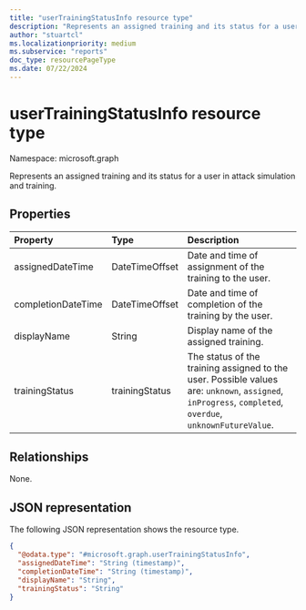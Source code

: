 ```yaml
---
title: "userTrainingStatusInfo resource type"
description: "Represents an assigned training and its status for a user in attack simulation and training."
author: "stuartcl"
ms.localizationpriority: medium
ms.subservice: "reports"
doc_type: resourcePageType
ms.date: 07/22/2024
---
```


# userTrainingStatusInfo resource type

Namespace: microsoft.graph

Represents an assigned training and its status for a user in attack simulation and training.

## Properties
|Property|Type|Description|
|:---|:---|:---|
|assignedDateTime|DateTimeOffset|Date and time of assignment of the training to the user.|
|completionDateTime|DateTimeOffset|Date and time of completion of the training by the user.|
|displayName|String|Display name of the assigned training.|
|trainingStatus|trainingStatus|The status of the training assigned to the user. Possible values are: `unknown`, `assigned`, `inProgress`, `completed`, `overdue`, `unknownFutureValue`.|

## Relationships
None.

## JSON representation
The following JSON representation shows the resource type.
<!-- {
  "blockType": "resource",
  "@odata.type": "microsoft.graph.userTrainingStatusInfo"
}
-->
``` json
{
  "@odata.type": "#microsoft.graph.userTrainingStatusInfo",
  "assignedDateTime": "String (timestamp)",
  "completionDateTime": "String (timestamp)",
  "displayName": "String",
  "trainingStatus": "String"  
}
```


